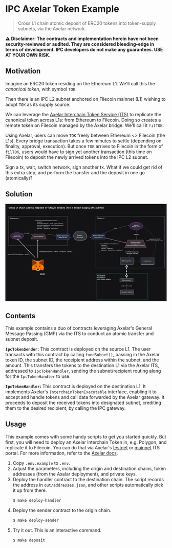 # IPC Axelar Token Example

> Cross L1 chain atomic deposit of ERC20 tokens into token-supply subnets, via the Axelar network.

**⚠️ Disclaimer: The contracts and implementation herein have not been security-reviewed or audited.
They are considered bleeding-edge in terms of development.
IPC developers do not make any guarantees.
USE AT YOUR OWN RISK.**

## Motivation

Imagine an ERC20 token residing on the Ethereum L1.
We'll call this the _canonical token_, with symbol `TOK`.

Then there is an IPC L2 subnet anchored on Filecoin mainnet (L1) wishing to adopt `TOK` as its supply source.

We can leverage the [Axelar Interchain Token Service (ITS)](https://interchain.axelar.dev/) to replicate the canonical token across L1s: from Ethereum to Filecoin.
Doing so creates a remote token on Filecoin managed by the Axelar bridge.
We'll call it `filTOK`.

Using Axelar, users can move `TOK` freely between Ethereum <> Filecoin (the L1s).
Every bridge transaction takes a few minutes to settle (depending on finality, approval, execution).
But once `TOK` arrives to Filecoin in the form of `filTOK`, users would have to sign yet another transaction (this time on Filecoin) to deposit the newly arrived tokens into the IPC L2 subnet.

Sign a tx, wait, switch network, sign another tx. What if we could get rid of this extra step, and perform the transfer and the deposit in one go (atomically)?

## Solution

![](./architecture.png)

## Contents

This example contains a duo of contracts leveraging Axelar's General Message Passing (GMP) via the ITS to conduct an atomic transfer and subnet deposit.

**`IpcTokenSender`:** This contract is deployed on the source L1. The user transacts with this contract by calling `fundSubnet()`, passing in the Axelar token ID, the subnet ID, the receipient address within the subnet, and the amount. This transfers the tokens to the destination L1 via the Axelar ITS, addressed to `IpcTokenHandler`, sending the subnet/recipient routing along for the `IpcTokenHandler` to use.

**`IpcTokenHandler`:** This contract is deployed on the destination L1. It implements Axelar's `InterchainTokenExecutable` interface, enabling it to accept and handle tokens and call data forwarded by the Axelar gateway. It proceeds to deposit the received tokens into designated subnet, crediting them to the desired recipient, by calling the IPC gateway.

## Usage

This example comes with some handy scripts to get you started quickly.
But first, you will need to deploy an Axelar Interchain Token in, e.g. Polygon, and replicate it to Filecoin.
You can do that via Axelar's [testnet](https://testnet.interchain.axelar.dev/) or [mainnet](https://interchain.axelar.dev/) ITS portal.
For more information, refer to the [Axelar docs](https://docs.axelar.dev/dev/send-tokens/interchain-tokens/create-token).

1. Copy `.env.example` to `.env`.
2. Adjust the parameters, including the origin and destination chains, token addresses (from the Axelar deployment), and private keys.
3. Deploy the handler contract to the destination chain. The script records the address in `out/addresses.json`, and other scripts automatically pick it up from there.
    ```bash
   $ make deploy-handler
   ```
4. Deploy the sender contract to the origin chain.
   ```bash
   $ make deploy-sender
   ```
5. Try it out. This is an interactive command.
    ```bash
   $ make deposit
    ```

